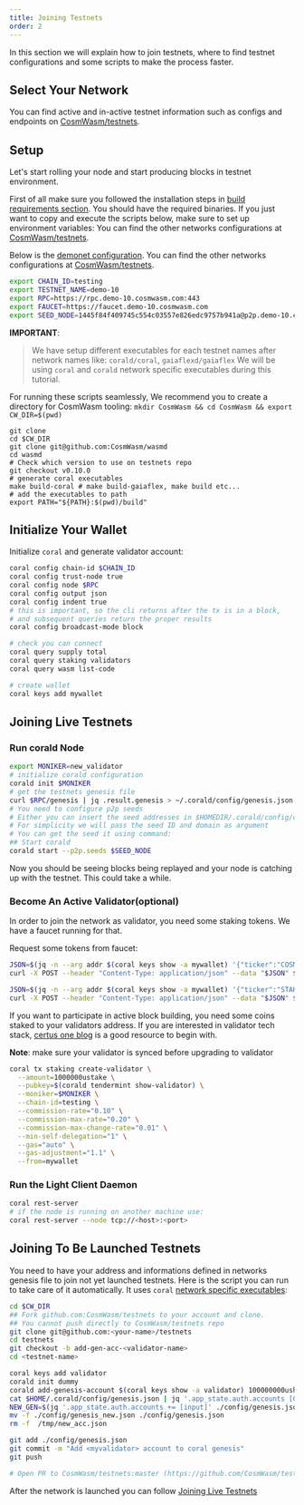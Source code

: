 ```yaml
---
title: Joining Testnets
order: 2
---
```


In this section we will explain how to join testnets, where to find testnet configurations and some scripts to make the process faster.

## Select Your Network

You can find active and in-active testnet information such as configs and endpoints on [CosmWasm/testnets](https://github.com/CosmWasm/testnets).

## Setup

Let's start rolling your node and start producing blocks in testnet environment.

First of all make sure you followed the installation steps in [build requirements section](./build-requirements.md). You should have the required binaries. If you just want to copy and execute the scripts below, make sure to set up environment variables:
You can find the other networks configurations at [CosmWasm/testnets](https://github.com/CosmWasm/testnets).

Below is the [demonet configuration](https://github.com/CosmWasm/testnets/blob/master/demo-10/config).
You can find the other networks configurations at [CosmWasm/testnets](https://github.com/CosmWasm/testnets).

```sh
export CHAIN_ID=testing
export TESTNET_NAME=demo-10
export RPC=https://rpc.demo-10.cosmwasm.com:443
export FAUCET=https://faucet.demo-10.cosmwasm.com
export SEED_NODE=1445f84f409745c554c03557e826edc9757b941a@p2p.demo-10.cosmwasm.com:26656
```

**IMPORTANT**:
>We have setup different executables for each testnet names after network names like: `corald/coral`, `gaiaflexd/gaiaflex`
We will be using `coral` and `corald` network specific executables during this tutorial.

For running these scripts seamlessly, We recommend you to create a directory for CosmWasm tooling:
`mkdir CosmWasm && cd CosmWasm && export CW_DIR=$(pwd)`

```shell script
git clone
cd $CW_DIR
git clone git@github.com:CosmWasm/wasmd
cd wasmd
# Check which version to use on testnets repo
git checkout v0.10.0
# generate coral executables
make build-coral # make build-gaiaflex, make build etc...
# add the executables to path
export PATH="${PATH}:$(pwd)/build"
```

## Initialize Your Wallet

Initialize `coral` and generate validator account:

```sh
coral config chain-id $CHAIN_ID
coral config trust-node true
coral config node $RPC
coral config output json
coral config indent true
# this is important, so the cli returns after the tx is in a block,
# and subsequent queries return the proper results
coral config broadcast-mode block

# check you can connect
coral query supply total
coral query staking validators
coral query wasm list-code

# create wallet
coral keys add mywallet
```

## Joining Live Testnets

### Run corald Node

```sh
export MONIKER=new_validator
# initialize corald configuration
corald init $MONIKER
# get the testnets genesis file
curl $RPC/genesis | jq .result.genesis > ~/.corald/config/genesis.json
# You need to configure p2p seeds
# Either you can insert the seed addresses in $HOMEDIR/.corald/config/config.toml to "seeds"
# For simplicity we will pass the seed ID and domain as argument
# You can get the seed it using command:
## Start corald
corald start --p2p.seeds $SEED_NODE
```

Now you should be seeing blocks being replayed and your node is catching up with the testnet. This could take a while.

### Become An Active Validator(optional)

In order to join the network as validator, you need some staking tokens. We have a faucet running for that.

Request some tokens from faucet:

```sh
JSON=$(jq -n --arg addr $(coral keys show -a mywallet) '{"ticker":"COSM","address":$addr}')
curl -X POST --header "Content-Type: application/json" --data "$JSON" $FAUCET/credit

JSON=$(jq -n --arg addr $(coral keys show -a mywallet) '{"ticker":"STAKE","address":$addr}')
curl -X POST --header "Content-Type: application/json" --data "$JSON" $FAUCET/credit
```

If you want to participate in active block building, you need some coins staked to your validators address. If you are interested in validator tech stack, [certus one blog](https://kb.certus.one/) is a good resource to begin with.

**Note**: make sure your validator is synced before upgrading to validator

```sh
coral tx staking create-validator \
  --amount=1000000ustake \
  --pubkey=$(corald tendermint show-validator) \
  --moniker=$MONIKER \
  --chain-id=testing \
  --commission-rate="0.10" \
  --commission-max-rate="0.20" \
  --commission-max-change-rate="0.01" \
  --min-self-delegation="1" \
  --gas="auto" \
  --gas-adjustment="1.1" \
  --from=mywallet
```

### Run the Light Client Daemon

```sh
coral rest-server
# if the node is running on another machine use:
coral rest-server --node tcp://<host>:<port>
```

## Joining To Be Launched Testnets

You need to have your address and informations defined in networks genesis file to join not yet launched testnets.
Here is the script you can run to take care of it automatically. It uses `coral` [network specific executables](https://github.com/CosmWasm/testnets/tree/master/coral#coral-wip):

```sh
cd $CW_DIR
## Fork github.com:CosmWasm/testnets to your account and clone.
## You cannot push directly to CosmWasm/testnets repo
git clone git@github.com:<your-name>/testnets
cd testnets
git checkout -b add-gen-acc-<validator-name>
cd <testnet-name>

coral keys add validator
corald init dummy
corald add-genesis-account $(coral keys show -a validator) 100000000ushell,100000000ureef
cat $HOME/.corald/config/genesis.json | jq '.app_state.auth.accounts [0]' > /tmp/new_acc.json
NEW_GEN=$(jq '.app_state.auth.accounts += [input]' ./config/genesis.json /tmp/new_acc.json) && echo "$NEW_GEN" > ./config/genesis_new.json
mv -f ./config/genesis_new.json ./config/genesis.json
rm -f  /tmp/new_acc.json

git add ./config/genesis.json
git commit -m "Add <myvalidator> account to coral genesis"
git push

# Open PR to CosmWasm/testnets:master (https://github.com/CosmWasm/testnets)
```

After the network is launched you can follow [Joining Live Testnets](#joining-live-testnets)
